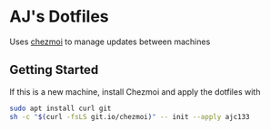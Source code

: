 # AJ's Dotfiles

Uses [chezmoi](https://github.com/twpayne/chezmoi) to manage updates between machines

## Getting Started

If this is a new machine, install Chezmoi and apply the dotfiles with
```bash
sudo apt install curl git
sh -c "$(curl -fsLS git.io/chezmoi)" -- init --apply ajc133
```
